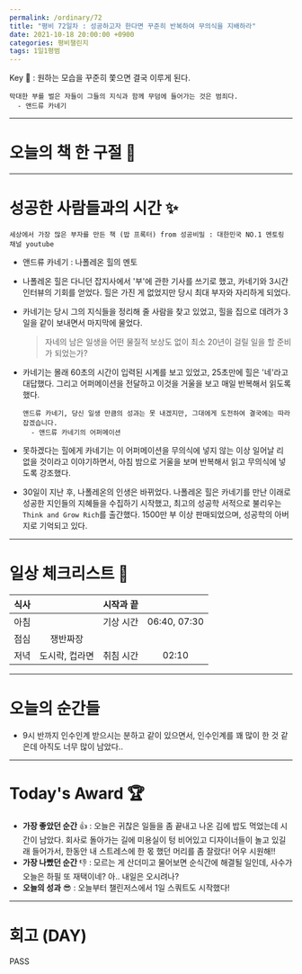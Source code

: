 ```yaml
---
permalink: /ordinary/72
title: "평비 72일차 : 성공하고자 한다면 꾸준히 반복하여 무의식을 지배하라"
date: 2021-10-18 20:00:00 +0900
categories: 평비챌린지
tags: 1일1평범
---  
```

Key 🔑 : 원하는 모습을 꾸준히 쫓으면 결국 이루게 된다.
```
막대한 부를 벌은 자들이 그들의 지식과 함께 무덤에 들어가는 것은 범죄다.
  - 앤드류 카네기
```

---
# 오늘의 책 한 구절 📕


---
# 성공한 사람들과의 시간 ✨
`세상에서 가장 많은 부자를 만든 책 (밥 프록터) from 성공비밀 : 대한민국 NO.1 멘토링 채널 youtube`  
- 앤드류 카네기 : 나폴레온 힐의 멘토
- 나폴레온 힐은 다니던 잡지사에서 '부'에 관한 기사를 쓰기로 했고, 카네기와 3시간 인터뷰의 기회를 얻었다. 힐은 가진 게 없었지만 당시 최대 부자와 자리하게 되었다.
- 카네기는 당시 그의 지식들을 정리해 줄 사람을 찾고 있었고, 힐을 집으로 데려가 3일을 같이 보내면서 마지막에 물었다.
  
    > 자네의 남은 일생을 어떤 물질적 보상도 없이 최소 20년이 걸릴 일을 할 준비가 되었는가?
  
- 카네기는 몰래 60초의 시간이 입력된 시계를 보고 있었고, 25초만에 힐은 '네'라고 대답했다. 그리고 어퍼메이션을 전달하고 이것을 거울을 보고 매일 반복해서 읽도록 했다.
  
    ```
    앤드류 카네기, 당신 일생 만큼의 성과는 못 내겠지만, 그대에게 도전하여 결국에는 따라 잡겠습니다.
      - 앤드류 카네기의 어퍼메이션
    ```
- 못하겠다는 힐에게 카네기는 이 어퍼메이션을 무의식에 넣지 않는 이상 일어날 리 없을 것이라고 이야기하면서, 아침 밤으로 거울을 보며 반복해서 읽고 무의식에 넣도록 강조했다.
- 30일이 지난 후, 나폴레온의 인생은 바뀌었다. 나폴레온 힐은 카네기를 만난 이래로 성공한 지인들의 지혜들을 수집하기 시작했고, 최고의 성공학 서적으로 불리우는 `Think and Grow Rich`를 출간했다. 1500만 부 이상 판매되었으며, 성공학의 아버지로 기억되고 있다.


---
# 일상 체크리스트 📃

| 식사 |  | 시작과 끝 |  |
|:----:|:----:|:----:|:----:|
| 아침 |  | 기상 시간 | 06:40, 07:30 |
| 점심 | 쟁반짜장 |  |  |
| 저녁 | 도시락, 컵라면 | 취침 시간 | 02:10 |

---
# 오늘의 순간들
- 9시 반까지 인수인계 받으시는 분하고 같이 있으면서, 인수인계를 꽤 많이 한 것 같은데 아직도 너무 많이 남았다..

---
# Today's Award 🏆
- **가장 좋았던 순간** 👍 : 오늘은 귀찮은 일들을 좀 끝내고 나온 김에 밥도 먹었는데 시간이 남았다. 회사로 돌아가는 길에 미용실이 텅 비어있고 디자이너들이 놀고 있길래 들어가서, 한동안 내 스트레스에 한 몫 했던 머리를 좀 잘랐다! 어우 시원해!!
- **가장 나빴던 순간** 👎 : 모르는 게 산더미고 물어보면 순식간에 해결될 일인데, 사수가 오늘은 하필 또 재택이네? 아.. 내일은 오시려나?
- **오늘의 성과** 😎 : 오늘부터 챌린저스에서 1일 스쿼트도 시작했다!

---
# 회고 (DAY)
PASS